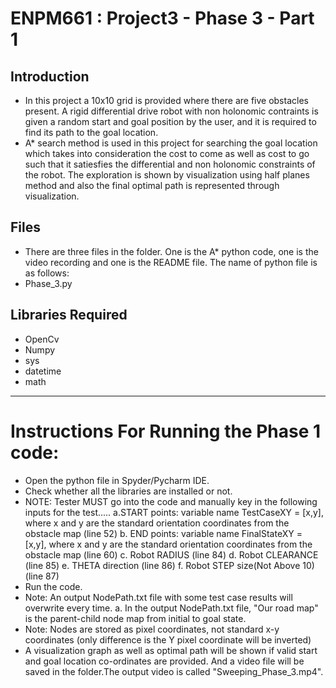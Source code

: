 # ENPM661 : Project3 - Phase 3 - Part 1
## Introduction
* In this project a 10x10 grid is provided where there are five obstacles present. A rigid differential drive robot with non holonomic contraints is given a random start and goal position by the user, and it is required to find its path to the goal location.
* A* search method is used in this project for searching the goal location which takes into consideration the cost to come as well as cost to go such that it satiesfies the differential and non holonomic constraints of the robot. The exploration is shown by visualization using half planes method and also the final optimal path is represented through visualization.
## Files
* There are three files in the folder. One is the A* python code, one is the video recording and one is the README file. The name of python file is as follows:
* Phase_3.py
## Libraries Required
* OpenCv
* Numpy
* sys
* datetime
* math
-----------------------------------------------------------------------
# Instructions For Running the Phase 1 code:
* Open the python file in Spyder/Pycharm IDE. 
* Check whether all the libraries are installed or not.
* NOTE: Tester MUST go into the code and manually key in the following inputs for the test.....
	a.START points: variable name TestCaseXY = [x,y], where x and y are the standard orientation coordinates from the obstacle map (line 52)
	b. END points: variable name FinalStateXY = [x,y], where x and y are the standard orientation coordinates from the obstacle map (line 60)
	c. Robot RADIUS  (line 84)
	d. Robot CLEARANCE (line 85)
	e. THETA direction  (line 86)
	f. Robot STEP size(Not Above 10)  (line 87)
* Run the code.
* Note: An output NodePath.txt file with some test case results will overwrite every time.
	a. In the output NodePath.txt file, "Our road map" is the parent-child node map from initial to goal state. 
* Note: Nodes are stored as pixel coordinates, not standard x-y coordinates (only difference is the Y pixel coordinate will be inverted) 	 
* A visualization graph as well as optimal path will be shown if valid start and goal location co-ordinates are provided. And a video file will be saved in the folder.The output video is called "Sweeping_Phase_3.mp4".
